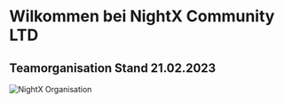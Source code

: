 # Wilkommen bei NightX Community LTD

## Teamorganisation Stand 21.02.2023
![NightX Organisation](https://github.com/nightx-community/Organisation/blob/master/nightX_organisation.drawio.png)
